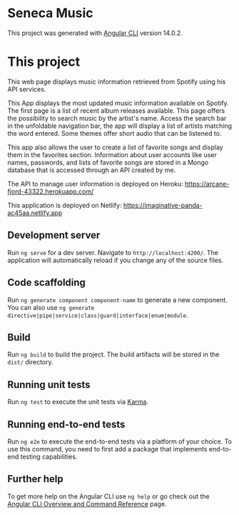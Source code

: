 # Seneca Music

This project was generated with [Angular CLI](https://github.com/angular/angular-cli) version 14.0.2.

# This project

This web page displays music information retrieved from Spotify using his API services.

This App displays the most updated music information available on Spotify. The first page is a list of recent album releases available. This page offers the possibility to search music by the artist's name. Access the search bar in the unfoldable navigation bar, the app will display a list of artists matching the word entered. Some themes offer short audio that can be listened to. 

This app also allows the user to create a list of favorite songs and display them in the favorites section. Information about user accounts like user names, passwords, and lists of favorite songs are stored in a Mongo database that is accessed through an API created by me. 

The API to manage user information is deployed on Heroku:  https://arcane-fjord-43322.herokuapp.com/

This application is deployed on Netlify:  https://imaginative-panda-ac45aa.netlify.app

## Development server

Run `ng serve` for a dev server. Navigate to `http://localhost:4200/`. The application will automatically reload if you change any of the source files.

## Code scaffolding

Run `ng generate component component-name` to generate a new component. You can also use `ng generate directive|pipe|service|class|guard|interface|enum|module`.

## Build

Run `ng build` to build the project. The build artifacts will be stored in the `dist/` directory.

## Running unit tests

Run `ng test` to execute the unit tests via [Karma](https://karma-runner.github.io).

## Running end-to-end tests

Run `ng e2e` to execute the end-to-end tests via a platform of your choice. To use this command, you need to first add a package that implements end-to-end testing capabilities.

## Further help

To get more help on the Angular CLI use `ng help` or go check out the [Angular CLI Overview and Command Reference](https://angular.io/cli) page.
